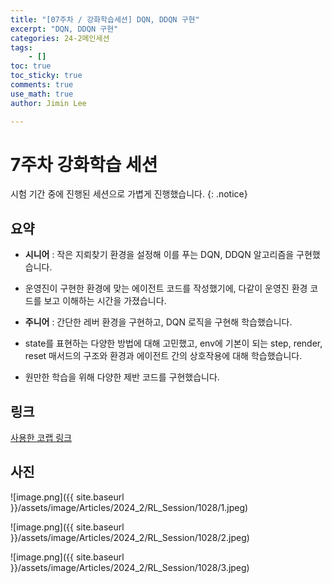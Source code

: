 ```yaml
---
title: "[07주차 / 강화학습세션] DQN, DDQN 구현"
excerpt: "DQN, DDQN 구현" 
categories: 24-2메인세션
tags: 
    - []
toc: true
toc_sticky: true
comments: true
use_math: true
author: Jimin Lee  

---
```


# 7주차 강화학습 세션

시험 기간 중에 진행된 세션으로 가볍게 진행했습니다.
{: .notice}  

## 요약

- **시니어** : 작은 지뢰찾기 환경을 설정해 이를 푸는 DQN, DDQN 알고리즘을 구현했습니다.  
- 운영진이 구현한 환경에 맞는 에이전트 코드를 작성했기에, 다같이 운영진 환경 코드를 보고 이해하는 시간을 가졌습니다.  

- **주니어** : 간단한 레버 환경을 구현하고, DQN 로직을 구현해 학습했습니다.  
- state를 표현하는 다양한 방법에 대해 고민했고, env에 기본이 되는 step, render, reset 매서드의 구조와 환경과 에이전트 간의 상호작용에 대해 학습했습니다. 

- 원만한 학습을 위해 다양한 제반 코드를 구현했습니다. 

## 링크
[사용한 코랩 링크](https://colab.research.google.com/drive/1axxYdl-4KT4D0s57WwGkWeuzzACsygcm?usp=sharing)
## 사진

![image.png]({{ site.baseurl }}/assets/image/Articles/2024_2/RL_Session/1028/1.jpeg)  

![image.png]({{ site.baseurl }}/assets/image/Articles/2024_2/RL_Session/1028/2.jpeg)  

![image.png]({{ site.baseurl }}/assets/image/Articles/2024_2/RL_Session/1028/3.jpeg)  


